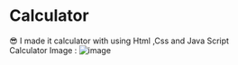 # Calculator
😎 I made it calculator with using Html ,Css and Java Script
    <br>
   Calculator Image :
   ![image](https://user-images.githubusercontent.com/99672087/161602104-79423f31-1fef-486b-af0c-51225cdea50e.png)

    

 
